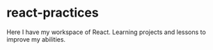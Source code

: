 # react-practices
Here I have my workspace of React. Learning projects and lessons to improve my abilities.
